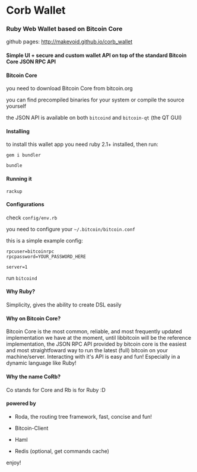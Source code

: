 # Corb Wallet
### Ruby Web Wallet based on Bitcoin Core

github pages: http://makevoid.github.io/corb_wallet  

#### Simple UI + secure and custom wallet API on top of the standard Bitcoin Core JSON RPC API

#### Bitcoin Core

you need to download Bitcoin Core from bitcoin.org

you can find precompiled binaries for your system or compile the source yourself

the JSON API is available on both `bitcoind` and `bitcoin-qt` (the QT GUI)

#### Installing

to install this wallet app you need ruby 2.1+ installed, then run:

    gem i bundler

    bundle

#### Running it

    rackup

#### Configurations

check `config/env.rb`

you need to configure your `~/.bitcoin/bitcoin.conf`

this is a simple example config:

    rpcuser=bitcoinrpc
    rpcpassword=YOUR_PASSWORD_HERE

    server=1

run `bitcoind`

#### Why Ruby?

Simplicity, gives the ability to create DSL easily

#### Why on Bitcoin Core?

Bitcoin Core is the most common, reliable, and most frequently updated implementation we have at the moment, until libbitcoin will be the reference implementation, the JSON RPC API provided by bitcoin core is the easiest and most straightfoward way to run the latest (full) bitcoin on your machine/server.
Interacting with it's API is easy and fun! Especially in a dynamic language like Ruby!

#### Why the name CoRb?

Co stands for Core and Rb is for Ruby :D


#### powered by

- Roda, the routing tree framework, fast, concise and fun!

- Bitcoin-Client

- Haml

- Redis (optional, get commands cache)


enjoy!
